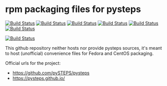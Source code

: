 # rpm packaging files for pysteps

[![Build Status](https://badges.herokuapp.com/travis/ARPA-SIMC/python-pysteps-rpm?branch=master&env=DOCKER_IMAGE=centos:7&label=centos7)](https://travis-ci.org/ARPA-SIMC/python-pysteps-rpm)
[![Build Status](https://badges.herokuapp.com/travis/ARPA-SIMC/python-pysteps-rpm?branch=master&env=DOCKER_IMAGE=centos:8&label=centos8)](https://travis-ci.org/ARPA-SIMC/python-pysteps-rpm)
[![Build Status](https://badges.herokuapp.com/travis/ARPA-SIMC/python-pysteps-rpm?branch=master&env=DOCKER_IMAGE=fedora:30&label=fedora30)](https://travis-ci.org/ARPA-SIMC/python-pysteps-rpm)
[![Build Status](https://badges.herokuapp.com/travis/ARPA-SIMC/python-pysteps-rpm?branch=master&env=DOCKER_IMAGE=fedora:31&label=fedora31)](https://travis-ci.org/ARPA-SIMC/python-pysteps-rpm)
[![Build Status](https://badges.herokuapp.com/travis/ARPA-SIMC/python-pysteps-rpm?branch=master&env=DOCKER_IMAGE=fedora:32&label=fedora32)](https://travis-ci.org/ARPA-SIMC/python-pysteps-rpm)
[![Build Status](https://badges.herokuapp.com/travis/ARPA-SIMC/python-pysteps-rpm?branch=master&env=DOCKER_IMAGE=fedora:rawhide&label=fedorarawhide)](https://travis-ci.org/ARPA-SIMC/python-pysteps-rpm)

[![Build Status](https://copr.fedorainfracloud.org/coprs/simc/stable/package/python-pysteps/status_image/last_build.png)](https://copr.fedorainfracloud.org/coprs/simc/stable/package/python-pysteps/)


This github repository neither hosts nor provide pysteps sources, it's meant to
host (unofficial) convenience files for Fedora and CentOS packaging.

Official urls for the project:
 * https://github.com/pySTEPS/pysteps
 * https://pysteps.github.io/
